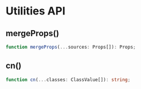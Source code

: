 # Utilities API

## mergeProps()

```typescript
function mergeProps(...sources: Props[]): Props;
```

## cn()

```typescript
function cn(...classes: ClassValue[]): string;
```
